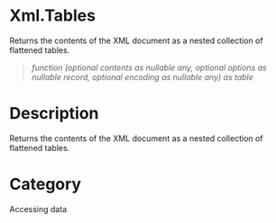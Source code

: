 ﻿# Xml.Tables
Returns the contents of the XML document as a nested collection of flattened tables.
> _function (optional contents as nullable any, optional options as nullable record, optional encoding as nullable any) as table_
# Description 
Returns the contents of the XML document as a nested collection of flattened tables.
# Category 
Accessing data
